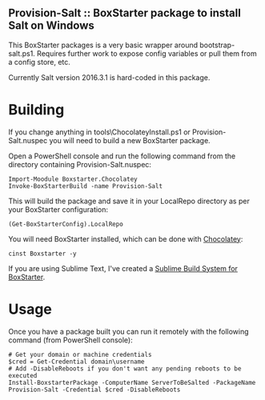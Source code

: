 Provision-Salt :: BoxStarter package to install Salt on Windows
----------------------------------------------------------------

This BoxStarter packages is a very basic wrapper around bootstrap-salt.ps1. Requires further work to expose config variables or pull them from a config store, etc.

Currently Salt version 2016.3.1 is hard-coded in this package.

Building
==========

If you change anything in tools\ChocolateyInstall.ps1 or Provision-Salt.nuspec you will need to build a new BoxStarter package.

Open a PowerShell console and run the following command from the directory containing Provision-Salt.nuspec:

```
Import-Moodule Boxstarter.Chocolatey
Invoke-BoxStarterBuild -name Provision-Salt
```

This will build the package and save it in your LocalRepo directory as per your BoxStarter configuration:

```
(Get-BoxStarterConfig).LocalRepo
```

You will need BoxStarter installed, which can be done with [Chocolatey](https://chocolatey.org/install):

```
cinst Boxstarter -y
```

If you are using Sublime Text, I've created a [Sublime Build System for BoxStarter](https://github.com/joe-niland/boxstarter-sublime-build).

Usage
========

Once you have a package built you can run it remotely with the following command (from PowerShell console):

```
# Get your domain or machine credentials
$cred = Get-Credential domain\username
# Add -DisableReboots if you don't want any pending reboots to be executed
Install-BoxstarterPackage -ComputerName ServerToBeSalted -PackageName Provision-Salt -Credential $cred -DisableReboots
```